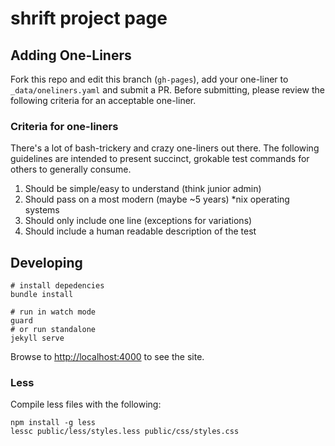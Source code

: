 # shrift project page

## Adding One-Liners

Fork this repo and edit this branch (```gh-pages```), add your one-liner to
```_data/oneliners.yaml``` and submit a PR. Before submitting, please review
the following criteria for an acceptable one-liner.

### Criteria for one-liners

There's a lot of bash-trickery and crazy one-liners out there. The following
guidelines are intended to present succinct, grokable test commands for others
to generally consume.

1. Should be simple/easy to understand (think junior admin)
2. Should pass on a most modern (maybe ~5 years) *nix operating systems
3. Should only include one line (exceptions for variations)
4. Should include a human readable description of the test

## Developing

    # install depedencies
    bundle install

    # run in watch mode
    guard
    # or run standalone
    jekyll serve

Browse to [http://localhost:4000](http://localhost:4000) to see the site.

### Less

Compile less files with the following:

    npm install -g less
    lessc public/less/styles.less public/css/styles.css
